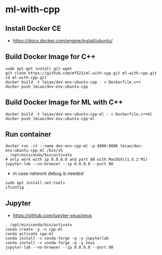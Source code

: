 # ml-with-cpp

## Install Docker CE
* https://docs.docker.com/engine/install/ubuntu/

## Build Docker Image for C++
```
sudo apt-get install git wget
git clone https://github.com/mf523/ml-with-cpp.git ml-with-cpp.git
cd ml-with-cpp.git
docker build -t lmiao/dev-env:ubuntu-cpp - < Dockerfile.c++
docker push lmiao/dev-env:ubuntu-cpp
```

## Build Docker Image for ML with C++
```
docker build -t lmiao/dev-env:ubuntu-cpp-ml - < Dockerfile.c++ml
docker push lmiao/dev-env:ubuntu-cpp-ml
```

## Run container
```
docker run -it --name dev-env-cpp-ml -p 8888:8888 lmiao/dev-env:ubuntu-cpp-ml /bin/sh
. /opt/miniconda/bin/activate
# only work with ip 0.0.0.0 and port 80 with MacOSX(11.5.2 M1)
jupyter-lab --no-browser --ip 0.0.0.0 --port 80
```
* in case network debug is needed
```
sudo apt install net-tools
ifconfig
```

## Jupyter
* https://github.com/jupyter-xeus/xeus
```
. /opt/miniconda/bin/activate
conda create -y -n cpp-ml
conda activate cpp-ml
conda install -c conda-forge -q -y jupyterlab
conda install -c conda-forge -q -y xeus
jupyter-lab --no-browser --ip 0.0.0.0 --port 80
```


